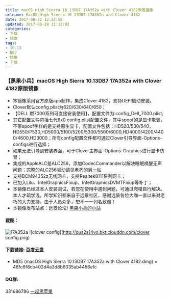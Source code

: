```yaml
---
title: macOS High Sierra 10.13DB7 17A352a with Clover 4182原版镜像
urlname: MacOS-High-Sierra-10-13DB7-17A352a-and-Clover-4182
date: 2017-08-22 13:22:58
updated: 2017-08-28 11:12:02
categories:
- 下载
- 镜像
tags:
- 10.13
- DB7
- 镜像
- 下载
---
```

### 【黑果小兵】macOS High Sierra 10.13DB7 17A352a with Clover 4182原版镜像

*	本镜像采用官方原版app制作，集成Clover 4182，支持UEFI启动安装。
*	Clover默认config.plist为620/630/640/650；
*	【DELL 燃7000系列可直接安装使用】，配置文件为:config_Dell_7000.plist;
* 	其它配置文件包括七代6x0 config.plist配置文件，其中spoof的是显卡欺骗，不带spoof字样的是支持原生显卡，配置文件包括：HD520/530/540，HD550/P530,HD5000/5100/5200/5300/5500/6000,HD4000/4200/4400/4600,HD3000；所有config配置文件都可通过Clover引导界面-Options-configs进行选择；
*  如果无法引导到安装界面，可于Clover主界面-Options-Graphics进行显卡仿冒；
*  集成的AppleALC是ALC256，添加CodecCommander以解决睡眠唤醒无声问题；完整的ALC256驱动请见老朽的[另一帖](http://bbs.pcbeta.com/viewthread-1748601-1-1.html)
*	支持BCM94352z无线网卡，支持Realtek8111系列网卡；
*	已加入Lilu、IntelGraphicsFixup、IntelGraphicsDVMTFixup等补丁；
*	本镜像已经过本人安装测试，若您在使用中遇到问题，可通过爬楼自行解决。本人才疏学浅，所学知识都来自于远景社区，感谢远景各位大咖一直以来对老朽的大力支持，由于人员众多，恕不一一列名致谢！
*	本镜像发布站点：远景论坛/ [黑果小兵的小站](https://blog.daliansky.net)

#### 截图：
![17A352a](http://ous2s14vo.bkt.clouddn.com/17A352a.png)
![clover config](http://ous2s14vo.bkt.clouddn.com/clover config.png)
	
#### 下载链接: [百度云盘](https://pan.baidu.com/s/1i4DdUFN)

* MD5 (macOS High Sierra 10.13DB7 17A352a with Clover 4182.dmg) = 48fc6f8cb402d4a3d8b6035ab4456efc
	
#### QQ群:
331686786 [一起黑苹果](http://shang.qq.com/wpa/qunwpa?idkey=db511a29e856f37cbb871108ffa77a6e79dde47e491b8f2c8d8fe4d3c310de91)




